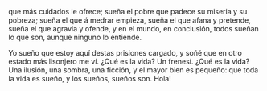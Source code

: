 que más cuidados le ofrece;
sueña el pobre que padece
su miseria y su pobreza;
sueña el que á medrar empieza,
sueña el que afana y pretende,
sueña el que agravia y ofende,
y en el mundo, en conclusión,
todos sueñan lo que son,
aunque ninguno lo entiende.

Yo sueño que estoy aquí
destas prisiones cargado,
y soñé que en otro estado
más lisonjero me ví.
¿Qué es la vida? Un frenesí.
¿Qué es la vida? Una ilusión,
una sombra, una ficción,
y el mayor bien es pequeño:
que toda la vida es sueño,
y los sueños, sueños son.
Hola!
